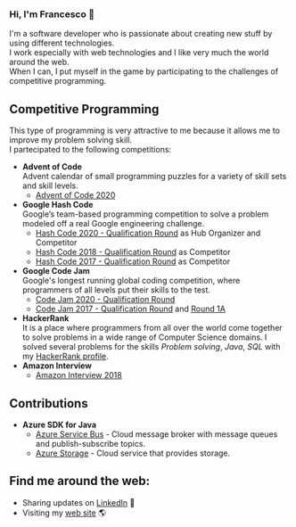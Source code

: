 ### Hi, I'm Francesco 👋

I'm a software developer who is passionate about creating new stuff by using different technologies. </br>
I work especially with web technologies and I like very much the world around the web.</br>
When I can, I put myself in the game by participating to the challenges of competitive programming.


## Competitive Programming
This type of programming is very attractive to me because it allows me to improve my problem solving skill. </br>
I partecipated to the following competitions:
* <b> Advent of Code</b> </br>Advent calendar of small programming puzzles for a variety of skill sets and skill levels.
  * [Advent of Code 2020](https://github.com/frascu-competitive-programming/Advent-of-Code-2020)
* <b>Google Hash Code</b></br> Google’s team-based programming competition to solve a problem modeled off a real Google engineering challenge.
  * [Hash Code 2020 - Qualification Round](https://web.archive.org/web/20201008164840/https://klopotekhashcode2020.github.io/) as Hub Organizer and Competitor
  * [Hash Code 2018 - Qualification Round](https://github.com/frascu-competitive-programming/HashCode2018-QualificationRound) as Competitor
  * [Hash Code 2017 - Qualification Round](https://github.com/frascu-competitive-programming/HashCode2017-QualificationRound) as Competitor
* <b>Google Code Jam</b> </br> Google's longest running global coding competition, where programmers of all levels put their skills to the test.
  * [Code Jam 2020 - Qualification Round](https://github.com/frascu-competitive-programming/CodeJam2020-QualificationRound) 
  * [Code Jam 2017 - Qualification Round](https://github.com/frascu-competitive-programming/CodeJam2017-QualificationRound) and [Round 1A](https://github.com/frascu-competitive-programming/CodeJam2017-Round1A)
* <b>HackerRank</b> </br> 
It is a place where programmers from all over the world come together to solve problems in a wide range of Computer Science domains. I solved several problems for the skills <i>Problem solving</i>, <i>Java</i>, <i>SQL</i> with my [HackerRank profile](https://www.hackerrank.com/frascu).
* <b> Amazon Interview </b> 
  * [Amazon Interview 2018](https://github.com/frascu-competitive-programming/amazon-interview-2018)

## Contributions
 * **Azure SDK for Java**
   * [Azure Service Bus](https://github.com/Azure/azure-sdk-for-java/pulls?q=is%3Apr+is%3Aclosed+author%3Afrascu+review%3Aapproved+label%3A%22Service+Bus%22) - Cloud message broker with message queues and publish-subscribe topics.
   * [Azure Storage](https://github.com/Azure/azure-sdk-for-java/pulls?q=is%3Apr+is%3Aclosed+author%3Afrascu+review%3Aapproved+label%3AStorage) - Cloud service that provides storage.

## Find me around the web: 
- Sharing updates on <a href="https://www.linkedin.com/in/francesco-scuccimarri/">LinkedIn</a> 💼
- Visiting my [web site](https://scuccimarri.it) 🌎
<!--
**frascu/frascu** is a ✨ _special_ ✨ repository because its `README.md` (this file) appears on your GitHub profile.

Here are some ideas to get you started:

- 🔭 I’m currently working on ...
- 🌱 I’m currently learning ...
- 👯 I’m looking to collaborate on ...
- 🤔 I’m looking for help with ...
- 💬 Ask me about ...
- 📫 How to reach me: ...
- 😄 Pronouns: ...
- ⚡ Fun fact: ...
-->
